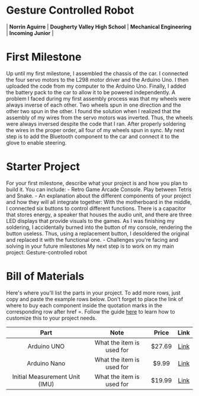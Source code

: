 # Gesture Controlled Robot

<!--Replace this text with a brief description (2-3 sentences) of your project. This description should draw the reader in and make them interested in what you've built. You can include what the biggest challenges, takeaways, and triumphs from completing the project were. As you complete your portfolio, remember your audience is less familiar than you are with all that your project entails! -->

| **Norrin Aguirre** | **Dougherty Valley High School** | **Mechanical Engineering** | **Incoming Junior** |



<!--**Replace the BlueStamp logo below with an image of yourself and your completed project. Follow the guide [here](https://tomcam.github.io/least-github-pages/adding-images-github-pages-site.html) if you need help.**

![Headstone Image](logo.svg)
  
# Final Milestone

**Don't forget to replace the text below with the embedding for your milestone video. Go to Youtube, click Share -> Embed, and copy and paste the code to replace what's below.**

<iframe width="560" height="315" src="https://www.youtube.com/embed/F7M7imOVGug" title="YouTube video player" frameborder="0" allow="accelerometer; autoplay; clipboard-write; encrypted-media; gyroscope; picture-in-picture; web-share" allowfullscreen></iframe>

For your final milestone, explain the outcome of your project. Key details to include are:
- What you've accomplished since your previous milestone
- What your biggest challenges and triumphs were at BSE
- A summary of key topics you learned about
- What you hope to learn in the future after everything you've learned at BSE



# Second Milestone

**Don't forget to replace the text below with the embedding for your milestone video. Go to Youtube, click Share -> Embed, and copy and paste the code to replace what's below.**

<iframe width="560" height="315" src="https://www.youtube.com/embed/y3VAmNlER5Y" title="YouTube video player" frameborder="0" allow="accelerometer; autoplay; clipboard-write; encrypted-media; gyroscope; picture-in-picture; web-share" allowfullscreen></iframe>

For your second milestone, explain what you've worked on since your previous milestone. You can highlight:
- Technical details of what you've accomplished and how they contribute to the final goal
- What has been surprising about the project so far
- Previous challenges you faced that you overcame
- What needs to be completed before your final milestone 

-->

# First Milestone
<!--

**Don't forget to replace the text below with the embedding for your milestone video. Go to Youtube, click Share -> Embed, and copy and paste the code to replace what's below.**

<iframe width="560" height="315" src="https://www.youtube.com/embed/CaCazFBhYKs" title="YouTube video player" frameborder="0" allow="accelerometer; autoplay; clipboard-write; encrypted-media; gyroscope; picture-in-picture; web-share" allowfullscreen></iframe>

-->
Up until my first milestone, I assembled the chassis of the car. I connected the four servo motors to the L298 motor driver and the Arduino Uno. I then uploaded the code from my computer to the Arduino Uno. Finally, I added the battery pack to the car to allow it to be powered independently.
A problem I faced during my first assembly process was that my wheels were always inverse of each other. Two wheels spun in one direction and the other two spun in the other. 
I found the solution when I realized that the assembly of my wires from the servo motors was inverted. Thus, the wheels were always inversed despite the code that I ran.
After properly soldering the wires in the proper order, all four of my wheels spun in sync.
My next step is to add the Bluetooth component to the car and connect it to the glove to enable steering.

# Starter Project 

<!--

**Don't forget to replace the text below with the embedding for your milestone video. Go to Youtube, click Share -> Embed, and copy and paste the code to replace what's below.**

<iframe <iframe width="560" height="315" src="https://www.youtube.com/embed/-_DDak3KmOk?si=5Ynht2R5_4MEFsdl" title="YouTube video player" frameborder="0" allow="accelerometer; autoplay; clipboard-write; encrypted-media; gyroscope; picture-in-picture; web-share" referrerpolicy="strict-origin-when-cross-origin" allowfullscreen></iframe>></iframe>

--!>

For your first milestone, describe what your project is and how you plan to build it. You can include:
- Retro Game Arcade Console. Play between Tetris and Snake. 
- An explanation about the different components of your project and how they will all integrate together: With the motherboard in the middle, I connected six buttons to control different functions. There is a capacitor that stores energy, a speaker that houses the audio unit, and there are three LED displays that provide visuals to the games. 
As I was finishing my soldering, I accidentally burned into the button of my console, rendering the button useless. Thus, using a replacement button, I desoldered the original and replaced it with the functional one.
- Challenges you're facing and solving in your future milestones
My next step is to work on my main project: Gesture-controlled robot


<!--
# Schematics 
Here's where you'll put images of your schematics. [Tinkercad](https://www.tinkercad.com/blog/official-guide-to-tinkercad-circuits) and [Fritzing](https://fritzing.org/learning/) are both great resoruces to create professional schematic diagrams, though BSE recommends Tinkercad becuase it can be done easily and for free in the browser. 

# Code
Here's where you'll put your code. The syntax below places it into a block of code. Follow the guide [here]([url](https://www.markdownguide.org/extended-syntax/)) to learn how to customize it to your project needs. 

```c++
void setup() {
  // put your setup code here, to run once:
  Serial.begin(9600);
  Serial.println("Hello World!");
}

void loop() {
  // put your main code here, to run repeatedly:

}
```
-->
# Bill of Materials
Here's where you'll list the parts in your project. To add more rows, just copy and paste the example rows below.
Don't forget to place the link of where to buy each component inside the quotation marks in the corresponding row after href =. Follow the guide [here]([url](https://www.markdownguide.org/extended-syntax/)) to learn how to customize this to your project needs. 

| **Part** | **Note** | **Price** | **Link** |
|:--:|:--:|:--:|:--:|
| Arduino UNO | What the item is used for | $27.69 | <a href="https://www.amazon.com/Arduino-A000066-ARDUINO-UNO-R3/dp/B008GRTSV6/"> Link </a> |
| Arduino Nano | What the item is used for | $9.99 | <a href="https://www.amazon.com/TISEKER-ATmega328P-Microcontroller-Board-Arduino/dp/B0BGSXWKCM/ref=sr_1_6?dib=eyJ2IjoiMSJ9.DuUAPNKOZx3V-ph33HzyN0M-73jcP_H0KcW1aHgUufjV7lJPV4TYzgsQMxUkbhufBhMMFAL4SjgOxP8EpP9_Q39ErGkaalZubGX7qjqxr9Z5KdHSA_OL7s3w5lvoQC5iBBhG5gDx9MYyLH44W_MukLN2lN4_nke9QnYKr2y2jezvcojfWOUVNHAZFicP8x3XNqSHQDonDQFQruNCuhv3r8oWUYL1EchiciUQfD-iffA.vt4rWEyH9F9lgL1wtp7lSGb9hADagBkBtXTHMJTVGRE&dib_tag=se&hvadid=570571296416&hvdev=c&hvlocphy=9032183&hvnetw=g&hvqmt=e&hvrand=15173083804068026480&hvtargid=kwd-44438573049&hydadcr=18005_13462305&keywords=arduino+nano+r3&qid=1718408211&sr=8-6"> Link </a> |
| Initial Measurement Unit (IMU) | What the item is used for | $19.99 | <a href="https://www.adafruit.com/product/4502"> Link </a> |

<!--# Other Resources/Examples
One of the best parts about Github is that you can view how other people set up their own work. Here are some past BSE portfolios that are awesome examples. You can view how they set up their portfolio, and you can view their index.md files to understand how they implemented different portfolio components.
- [Example 1](https://trashytuber.github.io/YimingJiaBlueStamp/)
- [Example 2](https://sviatil0.github.io/Sviatoslav_BSE/)
- [Example 3](https://arneshkumar.github.io/arneshbluestamp/)

To watch the BSE tutorial on how to create a portfolio, click here.
-->
